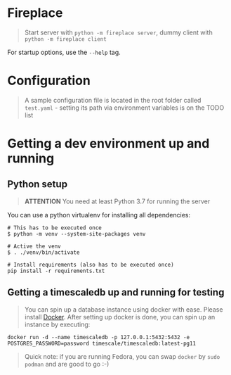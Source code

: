 # Fireplace
> Start server with `python -m fireplace server`, dummy client with `python -m fireplace client`

For startup options, use the `--help` tag.


# Configuration
> A sample configuration file is located in the root folder called `test.yaml` - setting its path via environment variables is on the TODO list


# Getting a dev environment up and running
## Python setup
> **ATTENTION** You need at least Python 3.7 for running the server

You can use a python virtualenv for installing all dependencies:

```
# This has to be executed once
$ python -m venv --system-site-packages venv

# Active the venv
$ . ./venv/bin/activate

# Install requirements (also has to be executed once)
pip install -r requirements.txt
```

## Getting a timescaledb up and running for testing
> You can spin up a database instance using docker with ease. Please install [Docker](https://docs.docker.com/install/).
After setting up docker is done, you can spin up an instance by executing:
```
docker run -d --name timescaledb -p 127.0.0.1:5432:5432 -e POSTGRES_PASSWORD=password timescale/timescaledb:latest-pg11
```
> Quick note: if you are running Fedora, you can swap `docker` by `sudo podman` and are good to go :-)
